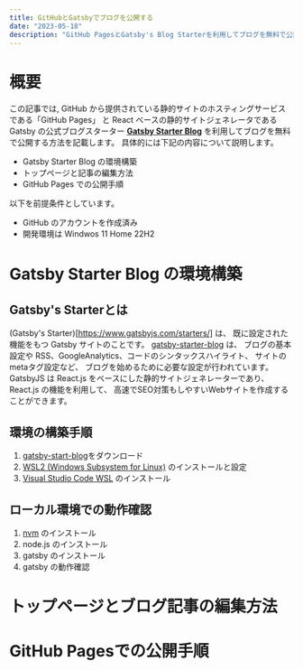 ```yaml
---
title: GitHubとGatsbyでブログを公開する
date: "2023-05-18"
description: "GitHub PagesとGatsby's Blog Starterを利用してブログを無料で公開する方法を記載します。"
---
```


# 概要
この記事では, 
GitHub から提供されている静的サイトのホスティングサービスである「GitHub Pages」
と
React ベースの静的サイトジェネレータである
Gatsby の公式ブログスターター 
**[Gatsby Starter Blog](https://www.gatsbyjs.com/starters/gatsbyjs/gatsby-starter-blog)**
を利用してブログを無料で公開する方法を記載します。
具体的には下記の内容について説明します。

* Gatsby Starter Blog の環境構築
* トップページと記事の編集方法
* GitHub Pages での公開手順

以下を前提条件としています。
- GitHub のアカウントを作成済み
- 開発環境は Windwos 11 Home 22H2 

# Gatsby Starter Blog の環境構築
## Gatsby's Starterとは
(Gatsby's Starter)[https://www.gatsbyjs.com/starters/] は、
既に設定された機能をもつ Gatsby サイトのことです。
[gatsby-starter-blog](https://www.gatsbyjs.com/starters/gatsbyjs/gatsby-starter-blog) は、
ブログの基本設定や 
RSS、GoogleAnalytics、コードのシンタックスハイライト、
サイトのmetaタグ設定など、
ブログを始めるために必要な設定が行われています。
GatsbyJS は React.js をベースにした静的サイトジェネレーターであり、React.js の機能を利用して、
高速でSEO対策もしやすいWebサイトを作成することができます。

## 環境の構築手順
1. [gatsby-start-blog](https://github.com/gatsbyjs/gatsby-starter-blog)をダウンロード
1. [WSL2 (Windows Subsystem for Linux)](https://learn.microsoft.com/ja-jp/windows/wsl/) のインストールと設定
1. [Visual Studio Code WSL](https://marketplace.visualstudio.com/items?itemName=ms-vscode-remote.remote-wsl) のインストール

## ローカル環境での動作確認
1. [nvm](https://github.com/nvm-sh/nvm#installing-and-updating) のインストール
1. node.js のインストール
1. gatsby のインストール
1. gatsby の動作確認

# トップページとブログ記事の編集方法
## 
## 


# GitHub Pagesでの公開手順
